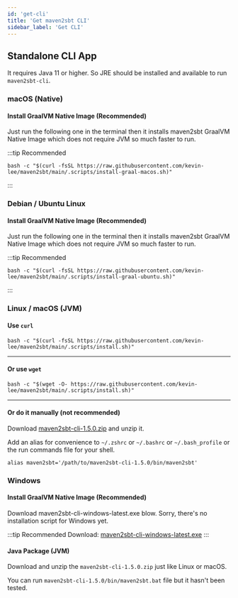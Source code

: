 ```yaml
---
id: 'get-cli'
title: 'Get maven2sbt CLI'
sidebar_label: 'Get CLI'
---
```



## Standalone CLI App

It requires Java 11 or higher. So JRE should be installed and available to run `maven2sbt-cli`.

### macOS (Native)


#### Install GraalVM Native Image (Recommended)

Just run the following one in the terminal then it installs maven2sbt GraalVM Native Image which does not require JVM so much faster to run.

:::tip Recommended

```shell
bash -c "$(curl -fsSL https://raw.githubusercontent.com/kevin-lee/maven2sbt/main/.scripts/install-graal-macos.sh)"
```
:::

### Debian / Ubuntu Linux

#### Install GraalVM Native Image (Recommended)

Just run the following one in the terminal then it installs maven2sbt GraalVM Native Image which does not require JVM so much faster to run.

:::tip Recommended

```shell
bash -c "$(curl -fsSL https://raw.githubusercontent.com/kevin-lee/maven2sbt/main/.scripts/install-graal-ubuntu.sh)"
```

:::

### Linux / macOS (JVM)
#### Use `curl`
```shell
bash -c "$(curl -fsSL https://raw.githubusercontent.com/kevin-lee/maven2sbt/main/.scripts/install.sh)" 
```
***

#### Or use `wget`
```shell
bash -c "$(wget -O- https://raw.githubusercontent.com/kevin-lee/maven2sbt/main/.scripts/install.sh)" 
```
***

#### Or do it manually (not recommended)
  
Download [maven2sbt-cli-1.5.0.zip](https://github.com/kevin-lee/maven2sbt/releases/download/v1.5.0/maven2sbt-cli-1.5.0.zip) and unzip it.
  
Add an alias for convenience to `~/.zshrc` or `~/.bashrc` or `~/.bash_profile` or the run commands file for your shell. 
```shell
alias maven2sbt='/path/to/maven2sbt-cli-1.5.0/bin/maven2sbt'
```


### Windows
#### Install GraalVM Native Image (Recommended)


Download maven2sbt-cli-windows-latest.exe blow. Sorry, there's no installation script for Windows yet.

:::tip Recommended
Download: [maven2sbt-cli-windows-latest.exe](https://github.com/kevin-lee/maven2sbt/releases/download/v1.5.0/maven2sbt-cli-windows-latest.exe)
:::

#### Java Package (JVM)
Download and unzip the `maven2sbt-cli-1.5.0.zip` just like Linux or macOS.

You can run `maven2sbt-cli-1.5.0/bin/maven2sbt.bat` file but it hasn't been tested.
